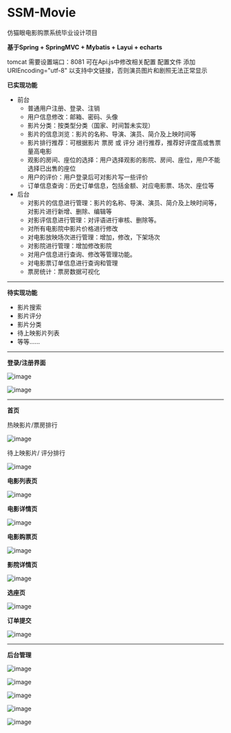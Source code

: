 # SSM-Movie

仿猫眼电影购票系统毕业设计项目

**基于Spring + SpringMVC + Mybatis + Layui + echarts**


tomcat 需要设置端口：8081 可在Api.js中修改相关配置  配置文件 添加 URIEncoding="utf-8" 以支持中文链接，否则演员图片和剧照无法正常显示

**已实现功能**
- 前台
  - 普通用户注册、登录、注销
  - 用户信息修改：邮箱、密码、头像
  - 影片分类：按类型分类（国家、时间暂未实现）
  - 影片的信息浏览：影片的名称、导演、演员、简介及上映时间等
  - 影片排行推荐：可根据影片 票房 或 评分 进行推荐，推荐好评度高或售票量高电影
  - 观影的房间、座位的选择：用户选择观影的影院、房间、座位，用户不能选择已出售的座位
  - 用户的评价：用户登录后可对影片写一些评价
  - 订单信息查询：历史订单信息，包括金额、对应电影票、场次、座位等
- 后台
  - 对影片的信息进行管理：影片的名称、导演、演员、简介及上映时间等，对影片进行新增、删除、编辑等
  - 对影评信息进行管理：对评语进行审核、删除等。
  - 对所有电影院中影片价格进行修改
  - 对电影放映场次进行管理：增加，修改，下架场次
  - 对影院进行管理：增加修改影院
  - 对用户信息进行查询、修改等管理功能。
  - 对电影票订单信息进行查询和管理
  - 票房统计：票房数据可视化
------------

**待实现功能**
- 影片搜索
- 影片评分
- 影片分类
- 待上映影片列表
- 等等......

------------

**登录/注册界面**

![image](https://user-images.githubusercontent.com/65523473/169646373-c4893b53-7ab9-4b07-9a3b-fdc9419ca680.png)


![image](https://user-images.githubusercontent.com/65523473/169646404-31af3734-adbc-40b2-9306-3e795a206343.png)

------------

**首页**

热映影片/票房排行

![image](https://user-images.githubusercontent.com/65523473/169645980-01bef80a-3d7c-4e22-8ee5-636b7a026d29.png)


待上映影片/ 评分排行

![image](https://user-images.githubusercontent.com/65523473/169646192-78b6295b-5bde-4607-afba-ffd071ca85a0.png)


**电影列表页**

![image](https://user-images.githubusercontent.com/65523473/169646271-00e9a877-963c-444a-9bfc-96218639e8c0.png)


**电影详情页**

![image](https://user-images.githubusercontent.com/65523473/169646286-cfb24158-9d8d-45a4-9445-2a7a4d17614f.png)


**电影购票页**

![image](https://user-images.githubusercontent.com/65523473/169646309-cf240dc2-a23e-4639-9b62-f5823026fa47.png)


**影院详情页**

![image](https://user-images.githubusercontent.com/65523473/169646348-ee69c034-5804-434c-a971-0fcdb9c805cd.png)


**选座页**

![image](https://user-images.githubusercontent.com/65523473/169646453-bcd9b739-2ee9-401e-a080-49f85df14619.png)


**订单提交**

![image](https://user-images.githubusercontent.com/65523473/169646472-81834383-8e94-4c5b-a629-ba35344b1575.png)

------------

**后台管理**

![image](https://user-images.githubusercontent.com/65523473/169646490-9587aa1b-31d2-4236-9283-2e3e20adfbf1.png)

![image](https://user-images.githubusercontent.com/65523473/169646501-48639484-4dbc-43c9-95b9-72f5e0884378.png)

![image](https://user-images.githubusercontent.com/65523473/169646550-cb857ebf-9af7-44af-b318-a8601c56ba9a.png)

![image](https://user-images.githubusercontent.com/65523473/169646514-7971f4ef-6faa-4f31-80e2-a1ab65888646.png)

![image](https://user-images.githubusercontent.com/65523473/169646528-3cfa5e1a-3b63-43b7-9a4f-9a78b37f1518.png)


